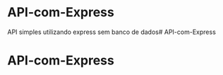 # API-com-Express
API simples utilizando express sem banco de dados# API-com-Express
# API-com-Express
